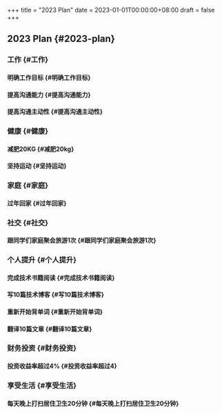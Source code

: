 +++
title = "2023 Plan"
date = 2023-01-01T00:00:00+08:00
draft = false
+++

## 2023 Plan {#2023-plan}


### 工作 {#工作}


#### 明确工作目标 {#明确工作目标}


#### 提高沟通能力 {#提高沟通能力}


#### 提高沟通主动性 {#提高沟通主动性}


### 健康 {#健康}


#### 减肥20KG {#减肥20kg}


#### 坚持运动 {#坚持运动}


### 家庭 {#家庭}


#### 过年回家 {#过年回家}


### 社交 {#社交}


#### 跟同学们家庭聚会旅游1次 {#跟同学们家庭聚会旅游1次}


### 个人提升 {#个人提升}


#### 完成技术书籍阅读 {#完成技术书籍阅读}


#### 写10篇技术博客 {#写10篇技术博客}


#### 重新开始背单词 {#重新开始背单词}


#### 翻译10篇文章 {#翻译10篇文章}


### 财务投资 {#财务投资}


#### 投资收益率超过4% {#投资收益率超过4}


### 享受生活 {#享受生活}


#### 每天晚上打扫居住卫生20分钟 {#每天晚上打扫居住卫生20分钟}
